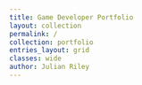 ```yaml
---
title: Game Developer Portfolio
layout: collection
permalink: /
collection: portfolio
entries_layout: grid
classes: wide
author: Julian Riley
---
```



